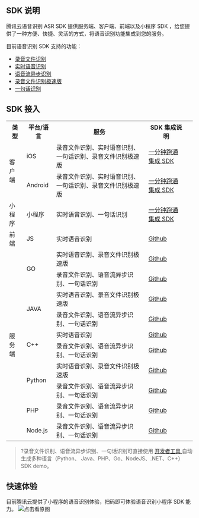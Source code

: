 ## SDK 说明
腾讯云语音识别 ASR SDK 提供服务端、客户端、前端以及小程序 SDK ，给您提供了一种方便、快捷、灵活的方式，将语音识别功能集成到您的服务。

目前语音识别 SDK 支持的功能：
- [录音文件识别](https://cloud.tencent.com/document/product/1093/37823)
- [实时语音识别](https://cloud.tencent.com/document/product/1093/48982)
- [语音流异步识别](https://cloud.tencent.com/document/product/1093/52061)
- [录音文件识别极速版](https://cloud.tencent.com/document/product/1093/52097)
- [一句话识别](https://cloud.tencent.com/document/product/1093/35646)

## SDK 接入
<table>
<tr>
<th>类型</th>
<th>平台/语言 </th>
<th>服务</th>
<th>SDK 集成说明 </th>
</tr>
<tr>
<td rowspan="2">客户端</td>
<td>iOS</td>
<td>录音文件识别、实时语音识别、一句话识别、录音文件识别极速版</td>
<td> <a href="https://cloud.tencent.com/document/product/1093/35723">一分钟跑通集成 SDK</a></td>
</tr>
<tr>
<td>Android</td>
<td>录音文件识别、实时语音识别、一句话识别、录音文件识别极速版</td>
<td><a href="https://cloud.tencent.com/document/product/1093/35722">一分钟跑通集成 SDK</a></td>
<td></td>
</tr>
<tr>
<td>小程序</td>
<td>小程序</td>
<td>实时语音识别、一句话识别</td>
<td><a href="https://mp.weixin.qq.com/wxopen/plugindevdoc?appid=wx3e17776051baf153&token=&lang=zh_CN">一分钟跑通集成 SDK</a></td>
</tr>
<tr>
<td>前端</td>
<td>JS</td>
<td>实时语音识别</td>
<td><a href="https://github.com/TencentCloud/tencentcloud-speech-sdk-js">Github</a></td>
</tr>
<tr>
<td rowspan="10">服务端</td>
<td rowspan="2">GO</td>
<td>实时语音识别、录音文件识别极速版</td>
<td><a href="https://github.com/TencentCloud/tencentcloud-speech-sdk-go">Github</a></td>
</tr>
<tr>
<td>录音文件识别、语音流异步识别、一句话识别</td>
<td><a href="https://github.com/TencentCloud/tencentcloud-sdk-go">Github</a></td>
</tr>
<tr>
<td rowspan="2">JAVA</td>
<td>实时语音识别、录音文件识别极速版</td>
<td><a href="https://github.com/TencentCloud/tencentcloud-speech-sdk-java">Github</a></td>
</tr>
<tr>
<td>录音文件识别、语音流异步识别、一句话识别</td>
<td><a href="https://github.com/TencentCloud/tencentcloud-sdk-java">Github</a></td>
</tr>
<tr>
<td rowspan="2">C++</td>
<td>实时语音识别</td>
<td><a href="https://github.com/TencentCloud/tencentcloud-speech-sdk-cpp">Github</a></td>
</tr>
<tr>
<td>录音文件识别、语音流异步识别、一句话识别</td>
<td><a href="https://github.com/TencentCloud/tencentcloud-sdk-cpp">Github</a></td>
</tr>
<tr>
<td rowspan="2">Python</td>
<td>实时语音识别、录音文件识别极速版  </td>
<td><a href="https://github.com/TencentCloud/tencentcloud-speech-sdk-python">Github</a></td>
</tr>
<tr>
<td>录音文件识别、语音流异步识别、一句话识别</td>
<td><a href="https://github.com/TencentCloud/tencentcloud-sdk-python">Github</a></td>
</tr>
<tr>
<td>PHP</td>
<td>录音文件识别、语音流异步识别、一句话识别  </td>
<td><a href="https://github.com/TencentCloud/tencentcloud-sdk-php">Github</a></td>
</tr>
<tr>
<td>Node.js</td>
<td>录音文件识别、语音流异步识别、一句话识别</td>
<td><a href="https://github.com/TencentCloud/tencentcloud-sdk-nodejs">Github</a></td>
</tr>
</table>

>?录音文件识别、语音流异步识别、一句话识别可直接使用 [开发者工具 ](https://console.cloud.tencent.com/api/explorer?Product=asr&Version=2019-06-14&Action=CreateRecTask&SignVersion=) 自动生成多种语言（Python、 Java、PHP、Go、NodeJS、.NET、C++）SDK demo。


## 快速体验
目前腾讯云提供了小程序的语音识别体验，扫码即可体验语音识别小程序 SDK 能力。
![点击看原图](https://main.qcloudimg.com/raw/f5b135b9823357cf095333dfd6f11614.png)
